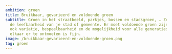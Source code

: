 ```yaml
---
ambition: groen
title: Bruikbaar, gevarieerd en voldoende groen
subtitle: Groen in het straatbeeld, parkjes, bossen en stadsgroen, … Ze verhogen
  de leefbaarheid van je stad of gemeente. Er moet voldoende groen zijn. Maar
  ook variatie, bespeelbaarheid en de mogelijkheid voor alle generaties om
  elkaar er te ontmoeten is fijn.
image: /bruikbaar-gevarieerd-en-voldoende-groen.png
tag: groen
---
```

